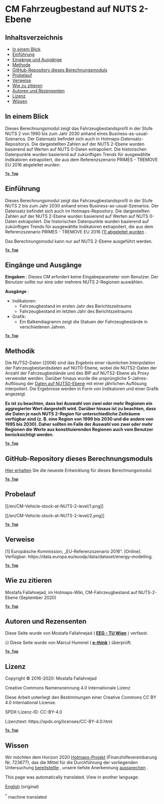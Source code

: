 <h1> <a class="anchor" id="cm-vehicle-stock-at-nuts-2-level" href="#cm-vehicle-stock-at-nuts-2-level"><i class="fa fa-link"></i></a> CM Fahrzeugbestand auf NUTS 2-Ebene </h1><h2> <a class="anchor" id="table-of-contents" href="#table-of-contents"><i class="fa fa-link"></i></a> Inhaltsverzeichnis </h2><ul><li> <a href="#in-a-glance">In einem Blick</a> </li><li> <a href="#introduction">Einführung</a> </li><li> <a href="#inputs-and-outputs">Eingänge und Ausgänge</a> </li><li> <a href="#method">Methode</a> </li><li> <a href="#github-repository-of-this-calculation-module">GitHub-Repository dieses Berechnungsmoduls</a> </li><li> <a href="#sample-run">Probelauf</a> </li><li> <a href="#references">Verweise</a> </li><li> <a href="#how-to-cite">Wie zu zitieren</a> </li><li> <a href="#authors-and-reviewers">Autoren und Rezensenten</a> </li><li> <a href="#license">Lizenz</a> </li><li> <a href="#acknowledgement">Wissen</a> </li></ul><h2> <a class="anchor" id="in-a-glance" href="#in-a-glance"><i class="fa fa-link"></i></a> In einem Blick </h2><p> Dieses Berechnungsmodul zeigt das Fahrzeugbestandsprofil in der Stufe NUTS 2 von 1990 bis zum Jahr 2030 anhand eines Business-as-usual-Szenarios. Der Datensatz befindet sich auch in Hotmaps-Datensatz-Repositorys. Die dargestellten Zahlen auf der NUTS 2-Ebene wurden basierend auf Werten auf NUTS 0-Daten extrapoliert. Die historischen Datenpunkte wurden basierend auf zukünftigen Trends für ausgewählte Indikatoren extrapoliert, die aus dem Referenzszenario PRIMES - TREMOVE EU 2016 abgeleitet wurden. </p><p> <a href="#table-of-contents"><strong><code>To Top</code></strong></a> </p> <h2> <a class="anchor" id="introduction" href="#introduction"><i class="fa fa-link"></i></a> Einführung </h2><p> Dieses Berechnungsmodul zeigt das Fahrzeugbestandsprofil in der Stufe NUTS 2 bis zum Jahr 2030 anhand eines Business-as-usual-Szenarios. Der Datensatz befindet sich auch im Hotmaps-Repository. Die dargestellten Zahlen auf der NUTS 2-Ebene wurden basierend auf Werten auf NUTS 0-Daten extrapoliert. Die historischen Datenpunkte wurden basierend auf zukünftigen Trends für ausgewählte Indikatoren extrapoliert, die aus dem Referenzszenario PRIMES - TREMOVE EU 2016 <a href="#references">[1] abgeleitet wurden</a> . </p><p> Das Berechnungsmodul kann nur auf NUTS 2-Ebene ausgeführt werden. </p><p> <a href="#table-of-contents"><strong><code>To Top</code></strong></a> </p> <h2> <a class="anchor" id="inputs-and-outputs" href="#inputs-and-outputs"><i class="fa fa-link"></i></a> Eingänge und Ausgänge </h2><p> <strong>Eingaben</strong> : Dieses CM erfordert keine Eingabeparameter vom Benutzer. Der Benutzer sollte nur eine oder mehrere NUTS 2-Regionen auswählen. </p><p> <strong>Ausgänge</strong> : </p><ul><li> Indikatoren: <ul><li> Fahrzeugbestand im ersten Jahr des Berichtszeitraums </li><li> Fahrzeugbestand im letzten Jahr des Berichtszeitraums </li></ul></li><li> Grafik: <ul><li> Ein Balkendiagramm zeigt die Statuen der Fahrzeugbestände in verschiedenen Jahren. </li></ul></li></ul><p> <a href="#table-of-contents"><strong><code>To Top</code></strong></a> </p> <h2> <a class="anchor" id="methodology" href="#methodology"><i class="fa fa-link"></i></a> Methodik </h2><p> Die NUTS2-Daten (2006) sind das Ergebnis einer räumlichen Interpolation der Fahrzeugbestandsdaten auf NUT0-Ebene, wobei die NUTS2-Daten der Anzahl der Fahrzeugbestände und des BIP auf NUTS2-Ebene als Proxy verwendet werden. Darüber hinaus wurde die ursprüngliche 5-Jahres-Auflösung der <a href="https://gitlab.com/hotmaps/transport/nuts0">Daten auf NUTS0-Ebene</a> mit einer jährlichen Auflösung interpoliert. Die Ergebnisse werden in Form von Indikatoren und einer Grafik angezeigt. </p><p> <strong>Es ist zu beachten, dass bei Auswahl von zwei oder mehr Regionen ein aggregierter Wert dargestellt wird. Darüber hinaus ist zu beachten, dass die Daten je nach NUTS 2-Region für unterschiedliche Zeiträume verfügbar sind (z. B. eine Region von 1999 bis 2030 und die andere von 1995 bis 2030). Daher sollten im Falle der Auswahl von zwei oder mehr Regionen die Werte aus konstituierenden Regionen auch vom Benutzer berücksichtigt werden.</strong> </p><p> <a href="#table-of-contents"><strong><code>To Top</code></strong></a> </p> <h2> <a class="anchor" id="github-repository-of-this-calculation-module" href="#github-repository-of-this-calculation-module"><i class="fa fa-link"></i></a> GitHub-Repository dieses Berechnungsmoduls </h2><p> <a href="https://github.com/HotMaps/vehicle_stock/tree/develop">Hier erhalten</a> Sie die neueste Entwicklung für dieses Berechnungsmodul. </p><p> <a href="#table-of-contents"><strong><code>To Top</code></strong></a> </p> <h2> <a class="anchor" id="sample-run" href="#sample-run"><i class="fa fa-link"></i></a> Probelauf </h2><p> [[/en/CM-Vehicle-stock-at-NUTS-2-level/1.png]] </p><p> [[/en/CM-Vehicle-stock-at-NUTS-2-level/2.png]] </p><p> <a href="#table-of-contents"><strong><code>To Top</code></strong></a> </p> <h2> <a class="anchor" id="references" href="#references"><i class="fa fa-link"></i></a> Verweise </h2><p> [1] Europäische Kommission, „EU-Referenzszenario 2016“. [Online]. Verfügbar: https://data.europa.eu/euodp/data/dataset/energy-modelling. </p><p> <a href="#table-of-contents"><strong><code>To Top</code></strong></a> </p> <h2> <a class="anchor" id="how-to-cite" href="#how-to-cite"><i class="fa fa-link"></i></a> Wie zu zitieren </h2><p> Mostafa Fallahnejad, im Hotmaps-Wiki, CM-Fahrzeugbestand auf NUTS-2-Ebene (September 2020) </p><p> <a href="#table-of-contents"><strong><code>To Top</code></strong></a> </p> <h2> <a class="anchor" id="authors-and-reviewers" href="#authors-and-reviewers"><i class="fa fa-link"></i></a> Autoren und Rezensenten </h2><p> Diese Seite wurde von Mostafa Fallahnejad ( <strong><a href="https://eeg.tuwien.ac.at/">EEG - TU Wien</a></strong> ) verfasst. </p><p> ☑ Diese Seite wurde von Marcul Hummel ( <strong><a href="https://e-think.ac.at">e-think</a></strong> ) überprüft. </p><p> <a href="#table-of-contents"><strong><code>To Top</code></strong></a> </p> <h2> <a class="anchor" id="license" href="#license"><i class="fa fa-link"></i></a> Lizenz </h2><p> Copyright © 2016-2020: Mostafa Fallahnejad </p><p> Creative Commons Namensnennung 4.0 Internationale Lizenz </p><p> Diese Arbeit unterliegt den Bestimmungen einer Creative Commons CC BY 4.0 International License. </p><p> SPDX-Lizenz-ID: CC-BY-4.0 </p><p> Lizenztext: https://spdx.org/licenses/CC-BY-4.0.html </p><p> <a href="#table-of-contents"><strong><code>To Top</code></strong></a> </p> <h2> <a class="anchor" id="acknowledgement" href="#acknowledgement"><i class="fa fa-link"></i></a> Wissen </h2><p> Wir möchten dem Horizon 2020 <a href="https://www.hotmaps-project.eu">Hotmaps-Projekt</a> (Finanzhilfevereinbarung Nr. 723677), das die Mittel für die Durchführung der vorliegenden Untersuchung <a href="https://www.hotmaps-project.eu">bereitstellte</a> , unsere tiefste Anerkennung <a href="https://www.hotmaps-project.eu">aussprechen</a> . </p>


<!--- THIS IS A SUPER UNIQUE IDENTIFIER -->

This page was automatically translated. View in another language:

[English](../en/CM-Vehicle-stock-at-NUTS-2-level) (original)  

<sup>\*</sup> machine translated
